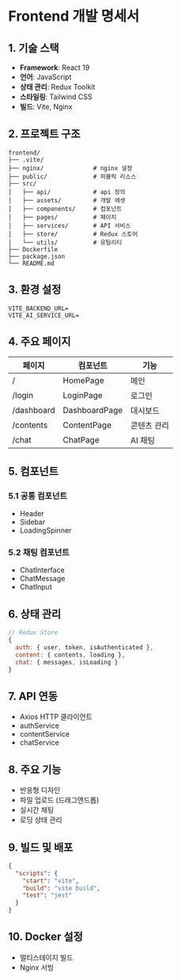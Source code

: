 # Frontend 개발 명세서

## 1. 기술 스택

- **Framework**: React 19
- **언어**: JavaScript
- **상태 관리**: Redux Toolkit
- **스타일링**: Tailwind CSS
- **빌드**: Vite, Nginx

## 2. 프로젝트 구조

```
frontend/
├── .vite/
├── nginx/              # nginx 설정
├── public/             # 퍼블릭 리소스
├── src/
│   ├── api/            # api 정의
│   ├── assets/         # 개발 에셋
│   ├── components/     # 컴포넌트
│   ├── pages/          # 페이지
│   ├── services/       # API 서비스
│   ├── store/          # Redux 스토어
│   └── utils/          # 유틸리티
├── Dockerfile
├── package.json
└── README.md
```

## 3. 환경 설정

```env
VITE_BACKEND_URL=
VITE_AI_SERVICE_URL=
```

## 4. 주요 페이지

| 페이지     | 컴포넌트      | 기능        |
| ---------- | ------------- | ----------- |
| /          | HomePage      | 메인        |
| /login     | LoginPage     | 로그인      |
| /dashboard | DashboardPage | 대시보드    |
| /contents  | ContentPage   | 콘텐츠 관리 |
| /chat      | ChatPage      | AI 채팅     |

## 5. 컴포넌트

### 5.1 공통 컴포넌트

- Header
- Sidebar
- LoadingSpinner

### 5.2 채팅 컴포넌트

- ChatInterface
- ChatMessage
- ChatInput

## 6. 상태 관리

```javascript
// Redux Store
{
  auth: { user, token, isAuthenticated },
  content: { contents, loading },
  chat: { messages, isLoading }
}
```

## 7. API 연동

- Axios HTTP 클라이언트
- authService
- contentService
- chatService

## 8. 주요 기능

- 반응형 디자인
- 파일 업로드 (드래그앤드롭)
- 실시간 채팅
- 로딩 상태 관리

## 9. 빌드 및 배포

```json
{
  "scripts": {
    "start": "vite",
    "build": "vite build",
    "test": "jest"
  }
}
```

## 10. Docker 설정

- 멀티스테이지 빌드
- Nginx 서빙
